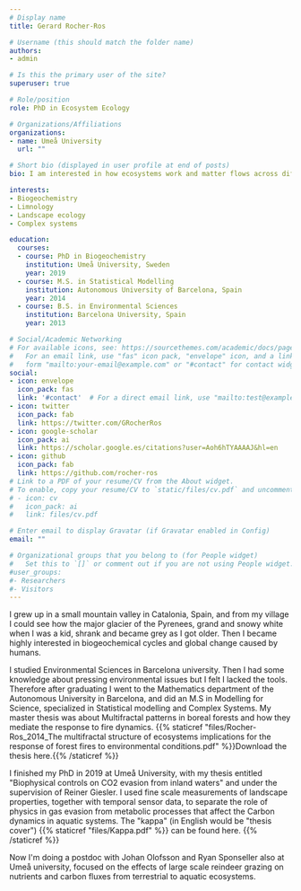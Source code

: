 ```yaml
---
# Display name
title: Gerard Rocher-Ros

# Username (this should match the folder name)
authors:
- admin

# Is this the primary user of the site?
superuser: true

# Role/position
role: PhD in Ecosystem Ecology

# Organizations/Affiliations
organizations:
- name: Umeå University
  url: ""

# Short bio (displayed in user profile at end of posts)
bio: I am interested in how ecosystems work and matter flows across different scales in the landscape. 

interests:
- Biogeochemistry
- Limnology
- Landscape ecology
- Complex systems

education:
  courses:
  - course: PhD in Biogeochemistry
    institution: Umeå University, Sweden
    year: 2019
  - course: M.S. in Statistical Modelling
    institution: Autonomous University of Barcelona, Spain
    year: 2014
  - course: B.S. in Environmental Sciences
    institution: Barcelona University, Spain
    year: 2013

# Social/Academic Networking
# For available icons, see: https://sourcethemes.com/academic/docs/page-builder/#icons
#   For an email link, use "fas" icon pack, "envelope" icon, and a link in the
#   form "mailto:your-email@example.com" or "#contact" for contact widget.
social:
- icon: envelope
  icon_pack: fas
  link: '#contact'  # For a direct email link, use "mailto:test@example.org".
- icon: twitter
  icon_pack: fab
  link: https://twitter.com/GRocherRos
- icon: google-scholar
  icon_pack: ai
  link: https://scholar.google.es/citations?user=Aoh6hTYAAAAJ&hl=en
- icon: github
  icon_pack: fab
  link: https://github.com/rocher-ros
# Link to a PDF of your resume/CV from the About widget.
# To enable, copy your resume/CV to `static/files/cv.pdf` and uncomment the lines below.
# - icon: cv
#   icon_pack: ai
#   link: files/cv.pdf

# Enter email to display Gravatar (if Gravatar enabled in Config)
email: ""

# Organizational groups that you belong to (for People widget)
#   Set this to `[]` or comment out if you are not using People widget.
#user_groups:
#- Researchers
#- Visitors
---
```


I grew up in a small mountain valley in Catalonia, Spain, and from my village I could see how the major glacier of the Pyrenees, grand and snowy white when I was a kid, shrank and became grey as I got older. Then I became highly interested in biogeochemical cycles and global change caused by humans.

I studied Environmental Sciences in Barcelona university. Then I had some knowledge about pressing environmental issues but I felt I lacked the tools. Therefore after graduating I went to the Mathematics department of the Autonomous University in Barcelona, and did an M.S in Modelling for Science, specialized in Statistical modelling and Complex Systems. My master thesis was about Multifractal patterns in boreal forests and how they mediate the response to fire dynamics. {{% staticref "files/Rocher-Ros_2014_The multifractal structure of ecosystems implications for the response of forest fires to environmental conditions.pdf" %}}Download the thesis here.{{% /staticref %}}

I finished my PhD in 2019 at Umeå University, with my thesis entitled "Biophysical controls on CO2 evasion from inland waters" and under the supervision of Reiner Giesler. I used fine scale measurements of landscape properties, together with temporal sensor data, to separate the role of physics in gas evasion from metabolic processes that affect the Carbon dynamics in aquatic systems. The "kappa" (in English would be "thesis cover") {{% staticref "files/Kappa.pdf" %}} can be found here. {{% /staticref %}}

Now I'm doing a postdoc with Johan Olofsson and Ryan Sponseller also at Umeå university, focused on the effects of large scale reindeer grazing on nutrients and carbon fluxes from terrestrial to aquatic ecosystems. 
